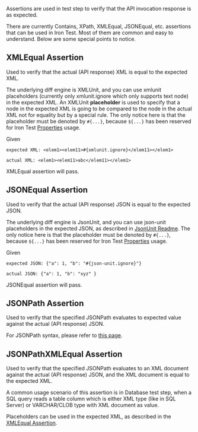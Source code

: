 Assertions are used in test step to verify that the API invocation response is as expected. 

There are currently Contains, XPath, XMLEqual, JSONEqual, etc. assertions that can be used in Iron Test. Most of them are common and easy to understand. Below are some special points to notice.

## XMLEqual Assertion
Used to verify that the actual (API response) XML is equal to the expected XML. 

The underlying diff engine is XMLUnit, and you can use xmlunit placeholders (currently only xmlunit.ignore which only supports text node) in the expected XML. An XMLUnit **placeholder** is used to specify that a node in the expected XML is going to be compared to the node in the actual XML not for equality but by a special rule. The only notice here is that the placeholder must be denoted by `#{...}`, because `${...}` has been reserved for Iron Test [Properties](https://github.com/zheng-wang/irontest/wiki/Properties) usage.

Given

    expected XML: <elem1><elem11>#{xmlunit.ignore}</elem11></elem1>

    actual XML: <elem1><elem11>abc</elem11></elem1>

XMLEqual assertion will pass.

## JSONEqual Assertion
Used to verify that the actual (API response) JSON is equal to the expected JSON. 

The underlying diff engine is JsonUnit, and you can use json-unit placeholders in the expected JSON, as described in [JsonUnit Readme](https://github.com/lukas-krecan/JsonUnit). The only notice here is that the placeholder must be denoted by `#{...}`, because `${...}` has been reserved for Iron Test [Properties](https://github.com/zheng-wang/irontest/wiki/Properties) usage.

Given

    expected JSON: {"a": 1, "b": "#{json-unit.ignore}"}
    
    actual JSON: {"a": 1, "b": "xyz" }

JSONEqual assertion will pass.

## JSONPath Assertion
Used to verify that the specified JSONPath evaluates to expected value against the actual (API response) JSON. 

For JSONPath syntax, please refer to [this page](https://github.com/jayway/JsonPath).

## JSONPathXMLEqual Assertion
Used to verify that the specified JSONPath evaluates to an XML document against the actual (API response) JSON, and the XML document is equal to the expected XML.

A common usage scenario of this assertion is in Database test step, when a SQL query reads a table column which is either XML type (like in SQL Server) or VARCHAR/CLOB type with XML document as value.

Placeholders can be used in the expected XML, as described in the [XMLEqual Assertion](https://github.com/zheng-wang/irontest/wiki/Assertions#xmlequal-assertion).